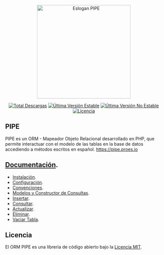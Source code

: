 <p align="center">
    <a href="https://pipe.proes.io" target="_blank">
        <img src="https://pipe.proes.io/imagenes/pipe-eslogan-transparente.png" width="300" alt="Eslogan PIPE">
    </a>
</p>

<p align="center">
    <a href="https://packagist.org/packages/proesio/pipe"><img src="https://poser.pugx.org/proesio/pipe/downloads" alt="Total Descargas"></a>
    <a href="https://packagist.org/packages/proesio/pipe"><img src="https://poser.pugx.org/proesio/pipe/v/stable" alt="Última Versión Estable"></a>
    <a href="https://packagist.org/packages/proesio/pipe"><img src="https://poser.pugx.org/proesio/pipe/v/unstable" alt="Última Versión No Estable"></a>
    <a href="https://packagist.org/packages/proesio/pipe"><img src="https://poser.pugx.org/proesio/pipe/license" alt="Licencia"></a>
</p>

## PIPE

PIPE es un ORM - Mapeador Objeto Relacional desarrollado en PHP, que permite interactuar con el modelo de las tablas en la base de datos accediendo a métodos escritos en español. https://pipe.proes.io

## [Documentación](https://pipe.proes.io/documentacion/6.x/).

- [Instalación](https://pipe.proes.io/documentacion/6.x/instalacion/).
- [Configuración](https://pipe.proes.io/documentacion/6.x/configuracion/).
- [Convenciones](https://pipe.proes.io/documentacion/6.x/convenciones/).
- [Modelos y Constructor de Consultas](https://pipe.proes.io/documentacion/6.x/modelos-y-constructor-de-consultas/).
- [Insertar](https://pipe.proes.io/documentacion/6.x/insertar/).
- [Consultar](https://pipe.proes.io/documentacion/6.x/consultar/).
- [Actualizar](https://pipe.proes.io/documentacion/6.x/actualizar/).
- [Eliminar](https://pipe.proes.io/documentacion/6.x/eliminar/).
- [Vaciar Tabla](https://pipe.proes.io/documentacion/6.x/vaciar-tabla/).

## Licencia

El ORM PIPE es una librería de código abierto bajo la [Licencia MIT](https://opensource.org/licenses/MIT).